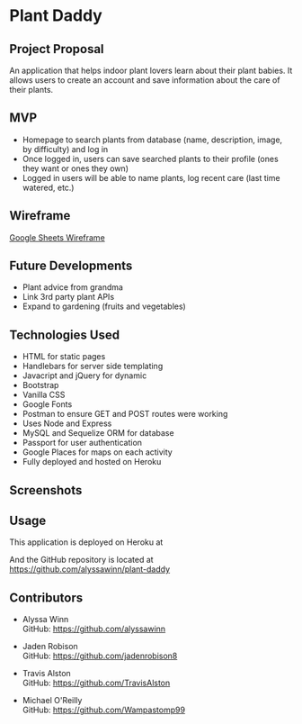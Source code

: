 # Plant Daddy

## Project Proposal
An application that helps indoor plant lovers learn about their plant babies. It allows users to create an account and save information about the care of their plants.

## MVP
* Homepage to search plants from database (name, description, image, by difficulty) and log in
* Once logged in, users can save searched plants to their profile (ones they want or ones they own)
* Logged in users will be able to name plants, log recent care (last time watered, etc.)

## Wireframe
[Google Sheets Wireframe](https://docs.google.com/presentation/d/1p2TwMATr68OSZBgdWnPdKguX4QUlaXm_1CfvG1-CHNU/edit#slide=id.gd5944b650e_0_22)

## Future Developments
* Plant advice from grandma
* Link 3rd party plant APIs
* Expand to gardening (fruits and vegetables)

## Technologies Used

* HTML for static pages
* Handlebars for server side templating
* Javacript and jQuery for dynamic
* Bootstrap
* Vanilla CSS
* Google Fonts
* Postman to ensure GET and POST routes were working
* Uses Node and Express 
* MySQL and Sequelize ORM for database
* Passport for user authentication
* Google Places for maps on each activity
* Fully deployed and hosted on Heroku


## Screenshots

## Usage
This application is deployed on Heroku at

And the GitHub repository is located at https://github.com/alyssawinn/plant-daddy

## Contributors

* Alyssa Winn   
GitHub: https://github.com/alyssawinn

* Jaden Robison   
GitHub: https://github.com/jadenrobison8

* Travis Alston   
GitHub: https://github.com/TravisAlston

* Michael O'Reilly   
GitHub: https://github.com/Wampastomp99


